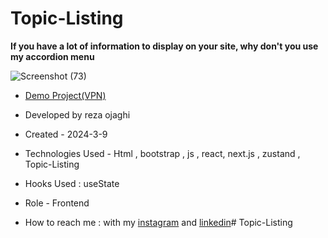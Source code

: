 # Topic-Listing
**If you have a lot of information to display on your site, why don't you use my accordion menu**

![Screenshot (73)](https://github.com/REZA-OJAGHI-DRO/Topic-Listing/assets/145910720/dcb206c9-2ace-4ace-bc23-c61d798e1d60)

- [Demo Project(VPN)](https://topic-listing-ten.vercel.app/)
 
- Developed by reza ojaghi

- Created - 2024-3-9

- Technologies Used - Html , bootstrap , js  , react, next.js , zustand , Topic-Listing 

- Hooks Used : useState 

- Role - Frontend

- How to reach me : with my [instagram](https://www.instagram.com/reza-ojaghi-dro) and [linkedin](https://www.linkedin.com/in/reza-ojaghi-428748280/)# Topic-Listing
